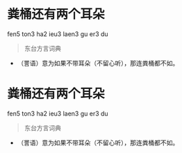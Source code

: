# 粪桶还有两个耳朵
fen5 ton3 ha2 ieu3 laen3 gu er3 du
> 东台方言词典
- （詈语）意为如果不带耳朵（不留心听），那连粪桶都不如。

# 粪桶还有两个耳朵
fen5 ton3 ha2 ieu3 laen3 gu er3 du
> 东台方言词典
- （詈语）意为如果不带耳朵（不留心听），那连粪桶都不如。
